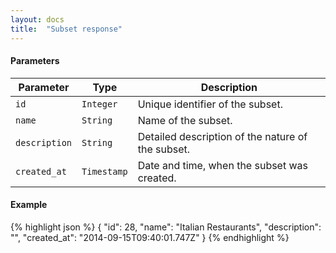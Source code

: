```yaml
---
layout: docs
title:  "Subset response"
---
```


#### Parameters

Parameter           | Type        | Description
--------------------|-------------|---------------------------------------------------------------------------------------
`id`                | `Integer`   | Unique identifier of the subset.
`name`              | `String`    | Name of the subset.
`description`       | `String`    | Detailed description of the nature of the subset.
`created_at`        | `Timestamp` | Date and time, when the subset was created.

#### Example

{% highlight json %}
{
    "id": 28,
    "name": "Italian Restaurants",
    "description": "",
    "created_at": "2014-09-15T09:40:01.747Z"
}
{% endhighlight %}
